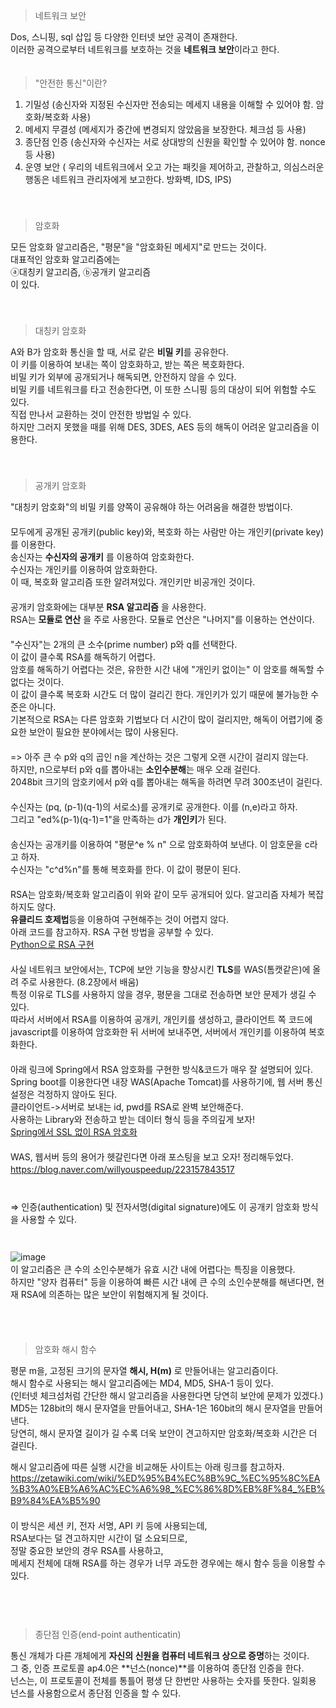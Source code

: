 > 네트워크 보안

Dos, 스니핑, sql 삽입 등 다양한 인터넷 보안 공격이 존재한다.　   
이러한 공격으로부터 네트워크를 보호하는 것을 **네트워크 보안**이라고 한다.　   
　   

> "안전한 통신"이란?

1. 기밀성 (송신자와 지정된 수신자만 전송되는 메세지 내용을 이해할 수 있어야 함. 암호화/복호화 사용)　   
2. 메세지 무결성 (메세지가 중간에 변경되지 않았음을 보장한다. 체크섬 등 사용)　   
3. 종단점 인증 (송신자와 수신자는 서로 상대방의 신원을 확인할 수 있어야 함. nonce 등 사용)　   
4. 운영 보안 ( 우리의 네트워크에서 오고 가는 패킷을 제어하고, 관찰하고, 의심스러운 행동은 네트워크 관리자에게 보고한다. 방화벽, IDS, IPS)　   
　   
　   
> 암호화

모든 암호화 알고리즘은, "평문"을 "암호화된 메세지"로 만드는 것이다.　   
대표적인 암호화 알고리즘에는　   
ⓐ대칭키 알고리즘, ⓑ공개키 알고리즘　   
이 있다. 　   
　   
　   
> 대칭키 암호화

A와 B가 암호화 통신을 할 때, 서로 같은 **비밀 키**를 공유한다.　   
이 키를 이용하여 보내는 쪽이 암호화하고, 받는 쪽은 복호화한다.　   
비밀 키가 외부에 공개되거나 해독되면, 안전하지 않을 수 있다.　   
비밀 키를 네트워크를 타고 전송한다면, 이 또한 스니핑 등의 대상이 되어 위험할 수도 있다.　   
직접 만나서 교환하는 것이 안전한 방법일 수 있다.　   
하지만 그러지 못했을 때를 위해 DES, 3DES, AES 등의 해독이 어려운 알고리즘을 이용한다.　   
　   
　   
> 공개키 암호화

"대칭키 암호화"의 비밀 키를 양쪽이 공유해야 하는 어려움을 해결한 방법이다.　   
　   
모두에게 공개된 공개키(public key)와, 복호화 하는 사람만 아는 개인키(private key)를 이용한다. 　   
송신자는 **수신자의 공개키** 를 이용하여 암호화한다. 　   
수신자는 개인키를 이용하여 암호화한다. 　   
이 때, 복호화 알고리즘 또한 알려져있다. 개인키만 비공개인 것이다.　   
　   
공개키 암호화에는 대부분 **RSA 알고리즘** 을 사용한다.　   
RSA는 **모듈로 연산** 을 주로 사용한다. 모듈로 연산은 "나머지"를 이용하는 연산이다.　   
　   
"수신자"는 2개의 큰 소수(prime number) p와 q를 선택한다. 　   
이 값이 클수록 RSA를 해독하기 어렵다. 　   
암호를 해독하기 어렵다는 것은, 유한한 시간 내에 "개인키 없이는" 이 암호를 해독할 수 없다는 것이다.　   
이 값이 클수록 복호화 시간도 더 많이 걸리긴 한다. 개인키가 있기 때문에 불가능한 수준은 아니다.　   
기본적으로 RSA는 다른 암호화 기법보다 더 시간이 많이 걸리지만, 해독이 어렵기에 중요한 보안이 필요한 분야에서는 많이 사용된다.　   
　   
=> 아주 큰 수 p와 q의 곱인 n을 계산하는 것은 그렇게 오랜 시간이 걸리지 않는다.　   
하지만, n으로부터 p와 q를 뽑아내는 **소인수분해**는 매우 오래 걸린다.　   
2048bit 크기의 암호키에서 p와 q를 뽑아내는 해독을 하려면 무려 300조년이 걸린다.　   
　   
수신자는 (pq, (p-1)(q-1)의 서로소)를 공개키로 공개한다. 이를 (n,e)라고 하자. 　   
그리고 "ed%(p-1)(q-1)=1"을 만족하는 d가 **개인키**가 된다.　   
　   
송신자는 공개키를 이용하여  "평문^e % n" 으로 암호화하여 보낸다. 이 암호문을 c라고 하자.　   
수신자는 "c^d%n"를 통해 복호화를 한다. 이 값이 평문이 된다.　   
　   
RSA는 암호화/복호화 알고리즘이 위와 같이 모두 공개되어 있다. 알고리즘 자체가 복잡하지도 않다.　   
**유클리드 호제법**등을 이용하여 구현해주는 것이 어렵지 않다.　   
아래 코드를 참고하자. RSA 구현 방법을 공부할 수 있다.  　   
[Python으로 RSA 구현](https://watchout31337.tistory.com/366)　   
　   
사실 네트워크 보안에서는, TCP에 보안 기능을 향상시킨 **TLS**를 WAS(톰캣같은)에 올려 주로 사용한다. (8.2장에서 배움)　   
특정 이유로 TLS를 사용하지 않을 경우, 평문을 그대로 전송하면 보안 문제가 생길 수 있다.　   
따라서 서버에서 RSA를 이용하여 공개키, 개인키를 생성하고, 클라이언트 쪽 코드에 javascript를 이용하여 암호화한 뒤 서버에 보내주면, 서버에서 개인키를 이용하여 복호화한다.　   
　   
아래 링크에 Spring에서 RSA 암호화를 구현한 방식&코드가 매우 잘 설명되어 있다. 　   
Spring boot를 이용한다면 내장 WAS(Apache Tomcat)를 사용하기에, 웹 서버 통신 설정은 걱정하지 않아도 된다.　   
클라이언트->서버로 보내는 id, pwd를 RSA로 완벽 보안해준다. 　   
사용하는 Library와 전송하고 받는 데이터 형식 등을 주의깊게 보자!　   
[Spring에서 SSL 없이 RSA 암호화](https://jqdom.tistory.com/entry/SSL-%EC%97%86%EC%9D%B4-RSA-%EC%95%94%ED%98%B8%ED%99%94-%EB%A1%9C%EA%B7%B8%EC%9D%B8%EC%B2%98%EB%A6%AC-Spring-Framework-RSA)　    　   
  　   
WAS, 웹서버 등의 용어가 헷갈린다면 아래 포스팅을 보고 오자! 정리해두었다.   　   
https://blog.naver.com/willyouspeedup/223157843517   　   
   　   
    　   
=> 인증(authentication) 및 전자서명(digital signature)에도 이 공개키 암호화 방식을 사용할 수 있다.　   
　   
　   
![image](https://github.com/inpink/CS_Networking_Study/assets/108166692/47507dc3-13ea-465c-b27e-0648232567ab)　   
이 알고리즘은 큰 수의 소인수분해가 유효 시간 내에 어렵다는 특징을 이용했다.　   
하지만 "양자 컴퓨터" 등을 이용하여 빠른 시간 내에 큰 수의 소인수분해를 해낸다면, 현재 RSA에 의존하는 많은 보안이 위험해지게 될 것이다. 　   

　   
　   
> 암호화 해시 함수

평문 m을, 고정된 크기의 문자열 **해시, H(m)** 로 만들어내는 알고리즘이다.　   
해시 함수로 사용되는 해시 알고리즘에는 MD4, MD5, SHA-1 등이 있다. 　   
(인터넷 체크섬처럼 간단한 해시 알고리즘을 사용한다면 당연히 보안에 문제가 있겠다.)　
 　   
MD5는 128bit의 해시 문자열을 만들어내고, SHA-1은 160bit의 해시 문자열을 만들어낸다.　   
당연히, 해시 문자열 길이가 길 수록 더욱 보안이 견고하지만 암호화/복호화 시간은 더 걸린다.　   

해시 알고리즘에 따른 실행 시간을 비교해둔 사이트는 아래 링크를 참고하자. 　   
https://zetawiki.com/wiki/%ED%95%B4%EC%8B%9C_%EC%95%8C%EA%B3%A0%EB%A6%AC%EC%A6%98_%EC%86%8D%EB%8F%84_%EB%B9%84%EA%B5%90 　   
　   
이 방식은 세션 키, 전자 서명, API 키 등에 사용되는데,　   
RSA보다는 덜 견고하지만 시간이 덜 소요되므로, 　   
정말 중요한 보안의 경우 RSA를 사용하고,　   
메세지 전체에 대해 RSA를 하는 경우가 너무 과도한 경우에는 해시 함수 등을 이용할 수 있다.　   
　   
　   
　   
> 종단점 인증(end-point authenticatin)

통신 개체가 다른 개체에게 **자신의 신원을 컴퓨터 네트워크 상으로 증명**하는 것이다. 　   
그 중, 인증 프로토콜 ap4.0은 **넌스(nonce)**를 이용하여 종단점 인증을 한다. 　   
넌스는, 이 프로토콜이 전체를 통틀어 평생 단 한번만 사용하는 숫자를 뜻한다. 일회용 넌스를 사용함으로서 종단점 인증을 할 수 있다. 　   
 　   
 　   
